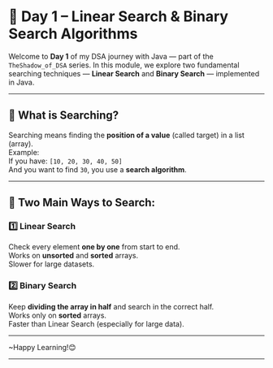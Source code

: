 # 📅 Day 1 – Linear Search & Binary Search Algorithms

Welcome to **Day 1** of my DSA journey with Java — part of the `TheShadow_of_DSA` series.
In this module, we explore two fundamental searching techniques — **Linear Search** and **Binary Search** — implemented in Java.

---

## 📘 What is Searching?

Searching means finding the **position of a value** (called target) in a list (array).  
Example:  
If you have: `[10, 20, 30, 40, 50]`  
And you want to find `30`, you use a **search algorithm**.

---

## 🔄 Two Main Ways to Search:

### 1️⃣ Linear Search  
Check every element **one by one** from start to end.  
 Works on **unsorted** and **sorted** arrays.  
 Slower for large datasets.

### 2️⃣ Binary Search  
Keep **dividing the array in half** and search in the correct half.  
 Works only on **sorted** arrays.  
 Faster than Linear Search (especially for large data).

---

~Happy Learning!😊

 ---